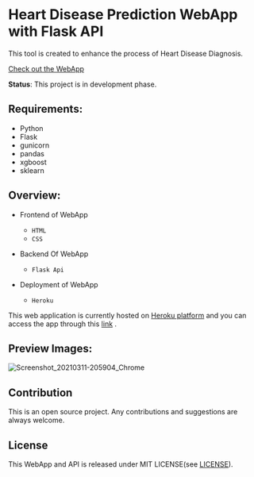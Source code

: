 # Heart Disease Prediction WebApp with Flask API

This tool is created to enhance the process of Heart Disease Diagnosis.

[Check out the WebApp](https://heartdisease-predict.herokuapp.com/)


**Status**: This project is in development phase.


## Requirements:
- Python
- Flask 
- gunicorn
- pandas
- xgboost
- sklearn

## Overview:

- Frontend of WebApp
   - ```HTML ```
   - ```CSS ```

- Backend Of WebApp
   - ```Flask Api```
   
- Deployment of WebApp
   - ```Heroku ```
   
This web application is currently hosted on [Heroku platform](http://heroku.com/) and you can access the app through this [link](https://heartdisease-predict.herokuapp.com/)
.


##  Preview Images:

![Screenshot_20210311-205904_Chrome](https://user-images.githubusercontent.com/20455250/110819813-8ad6f700-82b4-11eb-80af-b102bbc01f28.jpg)
 
## Contribution

 This is an open source project. Any contributions and suggestions are always welcome. 
 
## License

This WebApp and API is released under MIT LICENSE(see [LICENSE](LICENSE)).
